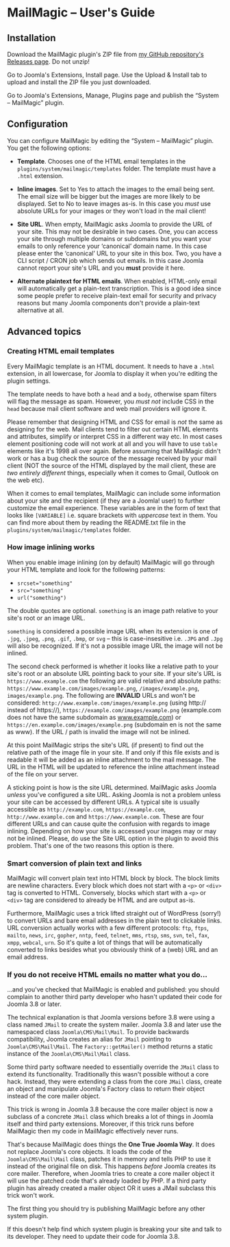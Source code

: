 # MailMagic – User's Guide

## Installation

Download the MailMagic plugin's ZIP file from [my GitHub repository's Releases page](https://github.com/nikosdion/mailmagic/releases). Do not unzip!

Go to Joomla's Extensions, Install page. Use the Upload & Install tab to upload and install the ZIP file you just downloaded.

Go to Joomla's Extensions, Manage, Plugins page and publish the “System – MailMagic” plugin.

## Configuration

You can configure MailMagic by editing the “System – MailMagic” plugin. You get the following options:

* **Template**. Chooses one of the HTML email templates in the `plugins/system/mailmagic/templates` folder. The template must have a `.html` extension.

* **Inline images**. Set to Yes to attach the images to the email being sent. The email size will be bigger but the images are more likely to be displayed. Set to No to leave images as-is. In this case you _must_ use absolute URLs for your images or they won't load in the mail client!

* **Site URL**. When empty, MailMagic asks Joomla to provide the URL of your site. This may not be desirable in two cases. One, you can access your site through multiple domains or subdomains but you want your emails to only reference your ‘canonical’ domain name. In this case please enter the ‘canonical’ URL to your site in this box. Two, you have a CLI script / CRON job which sends out emails. In this case Joomla cannot report your site's URL and you **must** provide it here.

* **Alternate plaintext for HTML emails**. When enabled, HTML-only email will automatically get a plain-text transcription. This is a good idea since some people prefer to receive plain-text email for security and privacy reasons but many Joomla components don't provide a plain-text alternative at all.

## Advanced topics

### Creating HTML email templates

Every MailMagic template is an HTML document. It needs to have a `.html` extension, in all lowercase, for Joomla to display it when you're editing the plugin settings. 

The template needs to have both a `head` and a `body`, otherwise spam filters will flag the message as spam. However, you _must not_ include CSS in the `head` because mail client software and web mail providers will ignore it.

Please remember that designing HTML and CSS for email is _not_ the same as designing for the web. Mail clients tend to filter out certain HTML elements and attributes, simplify or interpret CSS in a different way etc. In most cases element positioning code will not work at all and you will have to use `table` elements like it's 1998 all over again. Before assuming that MailMagic didn't work or has a bug check the source of the message received by your mail client (NOT the source of the HTML displayed by the mail client, these are _two entirely different_ things, especially when it comes to Gmail, Outlook on the web etc).

When it comes to email templates, MailMagic can include some information about your site and the recipient (if they are a Joomla! user) to further customize the email experience. These variables are in the form of text that looks like `[VARIABLE]` i.e. square brackets with _uppercase_ text in them. You can find more about them by reading the README.txt file in the `plugins/system/mailmagic/templates` folder.

### How image inlining works

When you enable image inlining (on by default) MailMagic will go through your HTML template and look for the following patterns:

* `srcset="something"`
* `src="something"`
* `url("something")`

The double quotes are optional. `something` is an image path relative to your site's root or an image URL.

`something` is considered a possible image URL when its extension is one of `.jpg`, `.jpeg`, `.png`, `.gif`, `.bmp`, or `svg` – this is case-insesitive i.e. `.JPG` and `.Jpg` will also be recognized. If it's not a possible image URL the image will not be inlined.

The second check performed is whether it looks like a relative path to your site's root or an absolute URL pointing back to your site. If your site's URL is `https://www.example.com` the following are valid relative and absolute paths: `https://www.example.com/images/example.png`, `/images/example.png`, `images/example.png`. The following are **INVALID** URLs and won't be considered: `http://www.example.com/images/example.png` (using http:// instead of https://), `https://example.com/images/example.png` (example.com does not have the same subdomain as www.example.com) or `https://en.example.com/images/example.png` (subdomain en is not the same as www). If the URL / path is invalid the image will not be inlined. 

At this point MailMagic strips the site's URL (if present) to find out the relative path of the image file in your site. If and only if this file exists and is readable it will be added as an inline attachment to the mail message. The URL in the HTML will be updated to reference the inline attachment instead of the file on your server.

A sticking point is how is the site URL determined. MailMagic asks Joomla _unless_ you've configured a site URL. Asking Joomla is not a problem unless your site can be accessed by different URLs. A typical site is usually accessible as `http://example.com`, `https://example.com`, `http://www.example.com` and `https://www.example.com`. These are four different URLs and can cause quite the confusion with regards to image inlining. Depending on how your site is accessed your images may or may not be inlined. Please, do use the Site URL option in the plugin to avoid this problem. That's one of the two reasons this option is there.

### Smart conversion of plain text and links

MailMagic will convert plain text into HTML block by block. The block limits are newline characters. Every block which does not start with a `<p>` or `<div>` tag is converted to HTML. Conversely, blocks which start with a `<p>` or `<div>` tag are considered to already be HTML and are output as-is.

Furthermore, MailMagic uses a trick lifted straight out of WordPress (sorry!) to convert URLs and bare email addresses in the plain text to clickable links. URL conversion actually works with a few different protocols: `ftp`, `ftps`, `mailto`, `news`, `irc`, `gopher`, `nntp`, `feed`, `telnet`, `mms`, `rtsp`, `sms`, `svn`, `tel`, `fax`, `xmpp`, `webcal`, `urn`. So it's quite a lot of things that will be automatically converted to links besides what you obviously think of a (web) URL and an email address.

### If you do not receive HTML emails no matter what you do...

...and you've checked that MailMagic is enabled and published: you should complain to another third party developer who hasn't updated their code for Joomla 3.8 or later.

The technical explanation is that Joomla versions before 3.8 were using a class named `JMail` to create the system mailer. Joomla 3.8 and later use the namespaced class `Joomla\CMS\Mail\Mail`. To provide backwards compatibility, Joomla creates an alias for `JMail` pointing to `Joomla\CMS\Mail\Mail`. The `Factory::getMailer()` method returns a static instance of the `Joomla\CMS\Mail\Mail` class.


Some third party software needed to essentially override the `JMail` class to extend its functionality. Traditionally this wasn't possible without a core hack. Instead, they were extending a class from the core `JMail` class, create an object and manipulate Joomla's Factory class to return their object instead of the core mailer object.

This trick is wrong in Joomla 3.8 because the core mailer object is now a subclass of a concrete `JMail` class which breaks a lot of things in Joomla itself and third party extensions. Moreover, if this trick runs before MailMagic then my code in MailMagic effectively never runs.   

That's because MailMagic does things the **One True Joomla Way**. It does not replace Joomla's core objects. It loads the code of the `Joomla\CMS\Mail\Mail` class, patches it in memory and tells PHP to use it instead of the original file on disk. This happens _before_ Joomla creates its core mailer. Therefore, when Joomla tries to create a core mailer object it will use the patched code that's already loaded by PHP. If a third party plugin has already created a mailer object OR it uses a JMail subclass this trick won't work.

The first thing you should try is publishing MailMagic before any other system plugin.

If this doesn't help find which system plugin is breaking your site and talk to its developer. They need to update their code for Joomla 3.8.